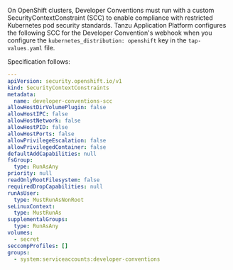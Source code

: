 On OpenShift clusters, Developer Conventions must run with a custom SecurityContextConstraint (SCC)
to enable compliance with restricted Kubernetes pod security standards. Tanzu Application Platform
configures the following SCC for the Developer Convention's webhook when you configure the
`kubernetes_distribution: openshift` key in the `tap-values.yaml` file.

Specification follows:

```yaml
---
apiVersion: security.openshift.io/v1
kind: SecurityContextConstraints
metadata:
  name: developer-conventions-scc
allowHostDirVolumePlugin: false
allowHostIPC: false
allowHostNetwork: false
allowHostPID: false
allowHostPorts: false
allowPrivilegeEscalation: false
allowPrivilegedContainer: false
defaultAddCapabilities: null
fsGroup:
  type: RunAsAny
priority: null
readOnlyRootFilesystem: false
requiredDropCapabilities: null
runAsUser:
  type: MustRunAsNonRoot
seLinuxContext:
  type: MustRunAs
supplementalGroups:
  type: RunAsAny
volumes:
  - secret
seccompProfiles: []
groups:
  - system:serviceaccounts:developer-conventions
```
